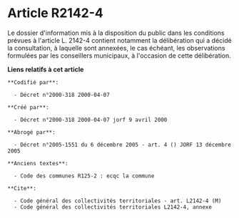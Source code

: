 # Article R2142-4

Le dossier d'information mis à la disposition du public dans les conditions prévues à l'article L. 2142-4 contient notamment
la délibération qui a décidé la consultation, à laquelle sont annexées, le cas échéant, les observations formulées par les
conseillers municipaux, à l'occasion de cette délibération.

**Liens relatifs à cet article**

	**Codifié par**:

	  - Décret n°2000-318 2000-04-07

	**Créé par**:

	  - Décret n°2000-318 2000-04-07 jorf 9 avril 2000

	**Abrogé par**:

	  - Décret n°2005-1551 du 6 décembre 2005 - art. 4 () JORF 13 décembre 2005

	**Anciens textes**:

	  - Code des communes R125-2 : ecqc la commune

	**Cite**:

	  - Code général des collectivités territoriales - art. L2142-4 (M)
	  - Code général des collectivités territoriales L2142-4, annexe
